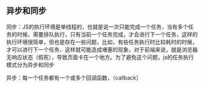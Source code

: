 ## 异步和同步

同步：JS的执行环境是单线程的，也就是说一次只能完成一个任务，当有多个任务的时候，需要排队执行，只有当前一个任务完成，才会进行下一个任务，这样的执行环境很简单，但也是存在一些问题，比如，有些任务执行时比较耗时的时候，才可以进行下一个任务，这样就可能造成堵塞的现象，对于前端来说，就是浏览器无响应状态（假死），导致页面卡在一个地方。为了避免这个问题，js的任务执行模式分为异步和同步

异步：每一个任务都有一个或多个回调函数，（callback）